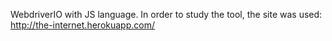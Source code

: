 WebdriverIO with JS language.
In order to study the tool, the site was used:
http://the-internet.herokuapp.com/